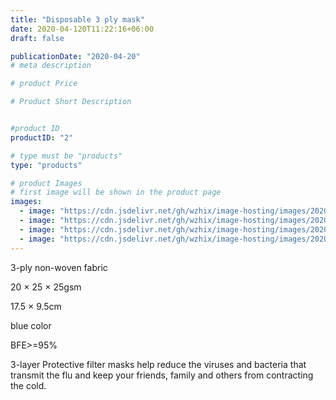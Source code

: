 ```yaml
---
title: "Disposable 3 ply mask"
date: 2020-04-120T11:22:16+06:00
draft: false

publicationDate: "2020-04-20"
# meta description

# product Price

# Product Short Description


#product ID
productID: "2"

# type must be "products"
type: "products"

# product Images
# first image will be shown in the product page
images:
  - image: "https://cdn.jsdelivr.net/gh/wzhix/image-hosting/images/20200420212356.jpeg"
  - image: "https://cdn.jsdelivr.net/gh/wzhix/image-hosting/images/20200420212406.jpeg"
  - image: "https://cdn.jsdelivr.net/gh/wzhix/image-hosting/images/20200420212414.jpeg"
  - image: "https://cdn.jsdelivr.net/gh/wzhix/image-hosting/images/20200420212421.jpeg"
---
```


3-ply non-woven fabric

20 × 25 × 25gsm

17.5 × 9.5cm

blue color

BFE>=95%

3-layer Protective filter masks help reduce the viruses and bacteria that transmit the flu and keep your friends, family and others from contracting the cold.